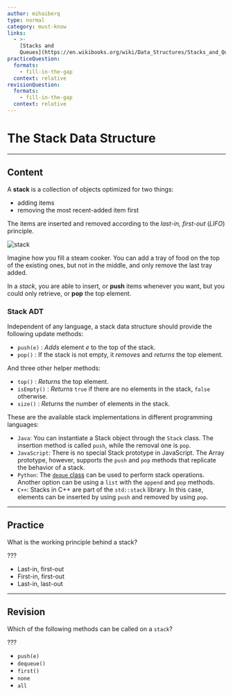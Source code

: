 ```yaml
---
author: mihaiberq
type: normal
category: must-know
links:
  - >-
    [Stacks and
    Queues](https://en.wikibooks.org/wiki/Data_Structures/Stacks_and_Queues){website}
practiceQuestion:
  formats:
    - fill-in-the-gap
  context: relative
revisionQuestion:
  formats:
    - fill-in-the-gap
  context: relative
---
```


# The Stack Data Structure


---

## Content

A **stack** is a collection of objects optimized for two things:

- adding items
- removing the most recent-added item first

The items are inserted and removed according to the *last-in, first-out* (*LIFO*) principle.

![stack](https://img.enkipro.com/a81cf71c5ee5e7dfbf0ffcd911b02642.png)

Imagine how you fill a steam cooker. You can add a tray of food on the top of the existing ones, but not in the middle, and only remove the last tray added.

In a *stack*, you are able to insert, or **push** items whenever you want, but you could only retrieve, or **pop** the top element.

### Stack ADT

Independent of any language, a stack data structure should provide the following update methods:

- `push(e)` : *Adds* element *e* to the top of the stack.
- `pop()` : If the stack is not empty, it *removes* and *returns* the top element.

And three other helper methods:

- `top()` : *Returns* the top element.
- `isEmpty()` : *Returns* `true` if there are no elements in the stack, `false` otherwise.
- `size()` : *Returns* the number of elements in the stack.

These are the available stack implementations in different programming languages:

- `Java`: You can instantiate a Stack object through the `Stack` class. The insertion method is called `push`, while the removal one is `pop`.
- `JavaScript`: There is no special Stack prototype in JavaScript. The Array prototype, however, supports the `push` and `pop` methods that replicate the behavior of a stack.
- `Python`: The [`deque` class](https://docs.python.org/2.5/lib/deque-objects.html) can be used to perform stack operations. Another option can be using a `list` with the `append` and `pop` methods.
- `C++`: Stacks in C++ are part of the `std::stack` library. In this case, elements can be inserted by using `push` and removed by using `pop`.


---

## Practice

What is the working principle behind a stack?

???

- Last-in, first-out
- First-in, first-out
- Last-in, last-out


---

## Revision

Which of the following methods can be called on a `stack`?

???

- `push(e)`
- `dequeue()`
- `first()`
- `none`
- `all`
